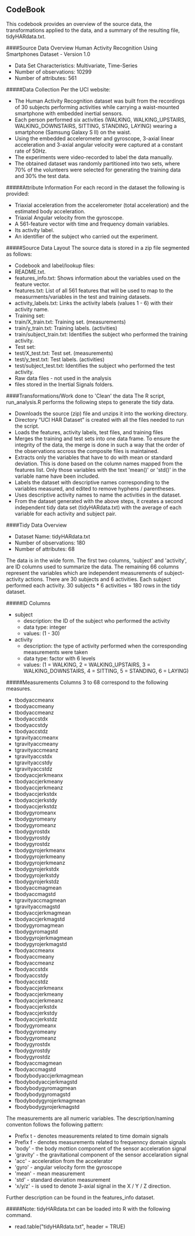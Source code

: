## CodeBook
This codebook provides an overview of the source data, the transformations applied to the data,
and a summary of the resulting file, tidyHARdata.txt.

####Source Data Overview
Human Activity Recognition Using Smartphones Dataset - Version 1.0
* Data Set Characteristics: Multivariate, Time-Series
* Number of observations: 10299
* Number of attributes: 561

#####Data Collection
Per the UCI website:
* The Human Activity Recognition dataset was built from the recordings of 30 subjects performing activities while carrying a waist-mounted smartphone with embedded inertial sensors.
* Each person performed six activities (WALKING, WALKING_UPSTAIRS, WALKING_DOWNSTAIRS, SITTING, STANDING, LAYING) wearing a smartphone (Samsung Galaxy S II) on the waist.
* Using the embedded accelerometer and gyroscope, 3-axial linear acceleration and 3-axial angular velocity were captured at a constant rate of 50Hz.
* The experiments were video-recorded to label the data manually.
* The obtained dataset was randomly partitioned into two sets, where 70% of the volunteers were selected for generating the training data and 30% the test data.

#####Attribute Information
For each record in the dataset the following is provided: 
- Triaxial acceleration from the accelerometer (total acceleration) and the estimated body acceleration. 
- Triaxial Angular velocity from the gyroscope. 
- A 561-feature vector with time and frequency domain variables. 
- Its activity label. 
- An identifier of the subject who carried out the experiment.

#####Source Data Layout
The source data is stored in a zip file segmented as follows:
* Codebook and label/lookup files:
 * README.txt.
 * features_info.txt: Shows information about the variables used on the feature vector.
 * features.txt: List of all 561 features that will be used to map to the measurments/variables in the test and training datasets. 
 * activity_labels.txt: Links the activity labels (values 1 - 6) with their activity name.
* Training set:
 * train/X_train.txt: Training set. (measurements) 
 * train/y_train.txt: Training labels. (activities)
 * train/subject_train.txt: Identifies the subject who performed the training activity.
* Test set:
 * test/X_test.txt: Test set. (measurements)
 * test/y_test.txt: Test labels. (activities)
 * test/subject_test.txt: Identifies the subject who performed the test activity.
* Raw data files - not used in the analysis
 * files stored in the Inertial Signals folders.


####Transformations/Work done to 'Clean' the data
The R script, run_analysis.R performs the following steps to generate the tidy data.
* Downloads the source (zip) file and unzips it into the working directory.
* Directory “UCI HAR Dataset” is created with all the files needed to run the script.
* Loads the features, activity labels, test files, and training files
* Merges the training and test sets into one data frame.  To ensure the integrity of the data, the merge is done in such a way that the order of the observations accross the composite files is maintained.
* Extracts only the variables that have to do with mean or standard deviation.  This is done based on the column names mapped from the features list.  Only those variables with the text 'mean()' or 'std()' in the variable name have been included.
* Labels the dataset with descriptive names corresponding to the variables measured, and edited to remove hyphens / parentheses.
* Uses descriptive activity names to name the activities in the dataset.
* From the dataset generated with the above steps, it creates a second independent tidy data set (tidyHARdata.txt) with the average of each variable for each activity and subject pair.

####Tidy Data Overview  
* Dataset Name: tidyHARdata.txt
* Number of observations: 180
* Number of attributes: 68 

The data is in the wide form.  The first two columns, 'subject' and 'activity', are ID columns used to summarize the data.  The remaining 66 columns represent the variables which are independent measurements of subject-activity actions.
There are 30 subjects and 6 activities.  Each subject performed each activity.  30 subjects * 6 activities = 180 rows in the tidy dataset.

#####ID Columns
* subject
  * description: the ID of the subject who performed the activity
  * data type: integer
  * values: (1 - 30)
* activity
  * description: the type of activity performed when the corresponding measurements were taken
  * data type: factor with 6 levels
  * values: (1 = WALKING, 2 = WALKING_UPSTAIRS, 3 = WALKING_DOWNSTAIRS, 4 = SITTING, 5 = STANDING, 6 = LAYING)

#####Measurements
Columns 3 to 68 correspond to the following measures.  
* tbodyaccmeanx           
* tbodyaccmeany           
* tbodyaccmeanz           
* tbodyaccstdx            
* tbodyaccstdy            
* tbodyaccstdz            
* tgravityaccmeanx        
* tgravityaccmeany        
* tgravityaccmeanz        
* tgravityaccstdx         
* tgravityaccstdy         
* tgravityaccstdz         
* tbodyaccjerkmeanx      
* tbodyaccjerkmeany       
* tbodyaccjerkmeanz       
* tbodyaccjerkstdx        
* tbodyaccjerkstdy        
* tbodyaccjerkstdz        
* tbodygyromeanx         
* tbodygyromeany          
* tbodygyromeanz          
* tbodygyrostdx           
* tbodygyrostdy           
* tbodygyrostdz           
* tbodygyrojerkmeanx      
* tbodygyrojerkmeany      
* tbodygyrojerkmeanz      
* tbodygyrojerkstdx       
* tbodygyrojerkstdy       
* tbodygyrojerkstdz       
* tbodyaccmagmean         
* tbodyaccmagstd          
* tgravityaccmagmean      
* tgravityaccmagstd       
* tbodyaccjerkmagmean     
* tbodyaccjerkmagstd      
* tbodygyromagmean        
* tbodygyromagstd         
* tbodygyrojerkmagmean    
* tbodygyrojerkmagstd     
* fbodyaccmeanx           
* fbodyaccmeany           
* fbodyaccmeanz           
* fbodyaccstdx            
* fbodyaccstdy            
* fbodyaccstdz            
* fbodyaccjerkmeanx       
* fbodyaccjerkmeany       
* fbodyaccjerkmeanz       
* fbodyaccjerkstdx        
* fbodyaccjerkstdy        
* fbodyaccjerkstdz        
* fbodygyromeanx          
* fbodygyromeany          
* fbodygyromeanz          
* fbodygyrostdx           
* fbodygyrostdy           
* fbodygyrostdz           
* fbodyaccmagmean         
* fbodyaccmagstd          
* fbodybodyaccjerkmagmean 
* fbodybodyaccjerkmagstd  
* fbodybodygyromagmean    
* fbodybodygyromagstd     
* fbodybodygyrojerkmagmean
* fbodybodygyrojerkmagstd 

The measurements are all numeric variables.  The description/naming conventon follows the following pattern:
* Prefix t - denotes measurements related to time domain signals
* Prefix f - denotes measurements related to frequenncy domain signals
* 'body' - the body mottion component of the sensor acceleration signal
* 'gravity' - the gravitational component of the sensor accelaration signal
* 'acc' - acceleration from the accelerator
* 'gyro' - angular velocity form the gyroscope
* 'mean' - mean measurement
* 'std' - standard deviation measurement
* 'x/y/z' - is used to denote 3-axial signal in the X / Y / Z direction.

Further description can be found in the features_info dataset. 

#####Note:
tidyHARdata.txt can be loaded into R with the following command.
* read.table("tidyHARdata.txt", header = TRUE)
